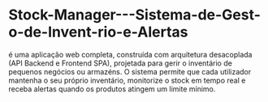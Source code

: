 # Stock-Manager---Sistema-de-Gest-o-de-Invent-rio-e-Alertas
é uma aplicação web completa, construída com arquitetura desacoplada (API Backend e Frontend SPA), projetada para gerir o inventário de pequenos negócios ou armazéns. O sistema permite que cada utilizador mantenha o seu próprio inventário, monitorize o stock em tempo real e receba alertas quando os produtos atingem um limite mínimo.
